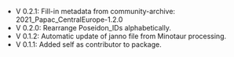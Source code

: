 - V 0.2.1: Fill-in metadata from community-archive: 2021_Papac_CentralEurope-1.2.0
- V 0.2.0: Rearrange Poseidon_IDs alphabetically.
- V 0.1.2: Automatic update of janno file from Minotaur processing.
- V 0.1.1: Added self as contributor to package.
